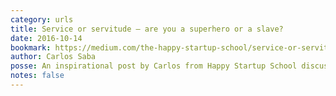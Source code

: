 ```yaml
---
category: urls
title: Service or servitude — are you a superhero or a slave?
date: 2016-10-14
bookmark: https://medium.com/the-happy-startup-school/service-or-servitude-are-you-a-superhero-or-a-slave-48c3d27bd908#.3ij47lsoz
author: Carlos Saba
posse: An inspirational post by Carlos from Happy Startup School discussing the idea of “service vs servitude”.
notes: false
---
```

